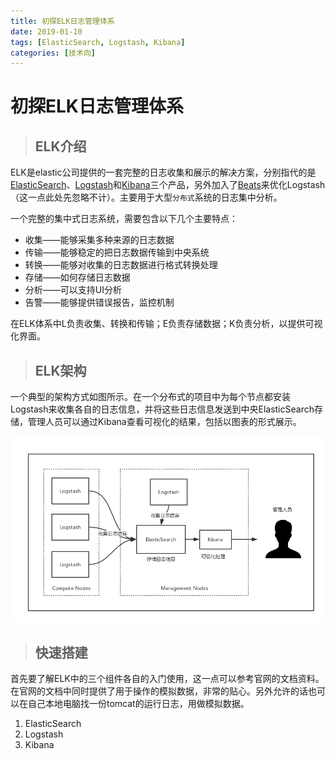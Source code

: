 ```yaml
---
title: 初探ELK日志管理体系
date: 2019-01-10
tags: [ElasticSearch, Logstash, Kibana]
categories: [技术向]
---
```

# 初探ELK日志管理体系

> ## ELK介绍

[ElasticSearch]:https://www.elastic.co/products/elasticsearch
[Beats]:https://www.elastic.co/cn/products/beats
[Logstash]:https://www.elastic.co/cn/products/logstash
[Kibana]:https://www.elastic.co/cn/products/kibana
ELK是elastic公司提供的一套完整的日志收集和展示的解决方案，分别指代的是[ElasticSearch]、[Logstash]和[Kibana]三个产品，另外加入了[Beats]来优化Logstash（这一点此处先忽略不计）。主要用于大型`分布式`系统的日志集中分析。
<!-- more -->

一个完整的集中式日志系统，需要包含以下几个主要特点：

* 收集——能够采集多种来源的日志数据
* 传输——能够稳定的把日志数据传输到中央系统
* 转换——能够对收集的日志数据进行格式转换处理
* 存储——如何存储日志数据
* 分析——可以支持UI分析
* 告警——能够提供错误报告，监控机制

在ELK体系中L负责收集、转换和传输；E负责存储数据；K负责分析，以提供可视化界面。

> ## ELK架构

一个典型的架构方式如图所示。在一个分布式的项目中为每个节点都安装Logstash来收集各自的日志信息，并将这些日志信息发送到中央ElasticSearch存储，管理人员可以通过Kibana查看可视化的结果，包括以图表的形式展示。

![ELK普通架构](./ELK/ELK架构1-副本.jpg)

> ## 快速搭建

首先要了解ELK中的三个组件各自的入门使用，这一点可以参考官网的文档资料。在官网的文档中同时提供了用于操作的模拟数据，非常的贴心。另外允许的话也可以在自己本地电脑找一份tomcat的运行日志，用做模拟数据。
 
1. ElasticSearch
2. Logstash
3. Kibana
